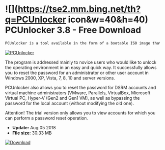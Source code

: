 # ![](https://tse2.mm.bing.net/th?q=PCUnlocker icon&w=40&h=40) PCUnlocker 3.8 - Free Download

```sh
PCUnlocker is a tool available in the form of a bootable ISO image that allows you to reset forgotten passwords to Windows.
```
[![PCUnlocker](https://gallery.dpcdn.pl/imgc/Tools/83959/g_-_420x350_1.5_-_x13af9b60-8bf6-4521-831b-e768408c215e.png)](https://softexe.net/win/security-privacy/passwords/pcunlocker:aade.html)

The program is addressed mainly to novice users who would like to unlock the operating environment in an easy and quick way. It successfully allows you to reset the password for an administrator or other user account in Windows 2000, XP, Vista, 7, 8, 10 and server versions.
 
 PCUnlocker also allows you to reset the password for DSRM accounts and virtual machine administrators (VMware, Parallels, VirtualBox, Microsoft Virtual PC, Hyper-V (Gen2 and Gen1 VM), as well as bypassing the password for the local account (without modifying the old one).
 
 Attention!
 The trial version only allows you to view accounts for which you can perform a password reset operation.


- **Update:** Aug 05 2018
- **File size:** 30.33 MB

[![Download](https://cdn.softexe.net/static/img/download.png)](https://softexe.net/win/security-privacy/passwords/pcunlocker:aade.html)

